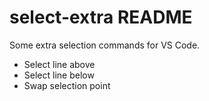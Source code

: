 # select-extra README

Some extra selection commands for VS Code.

* Select line above
* Select line below
* Swap selection point
